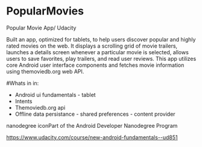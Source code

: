 # PopularMovies
Popular Movie App/ Udacity

Built an app, optimized for tablets, to help users discover popular and highly rated movies on the web. It displays a scrolling grid of movie trailers, launches a details screen whenever a particular movie is selected, allows users to save favorites, play trailers, and read user reviews. This app utilizes core Android user interface components and fetches movie information using themoviedb.org web API.

#Whats in in:
* Android ui fundamentals - tablet
* Intents
* Themoviedb.org api
* Offline data persistance - shared preferences - content provider


nanodegree iconPart of the Android Developer Nanodegree Program

https://www.udacity.com/course/new-android-fundamentals--ud851 
